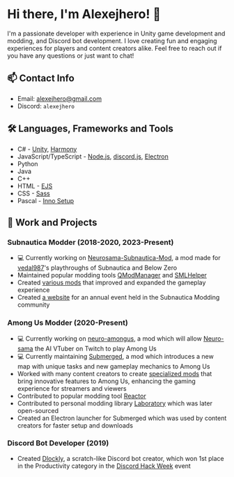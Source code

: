 # Hi there, I'm Alexejhero! 👋

I'm a passionate developer with experience in Unity game development and modding, and Discord bot development. I love creating fun and engaging experiences for players and content creators alike. Feel free to reach out if you have any questions or just want to chat!

## 📫 Contact Info
- Email: [alexejhero@gmail.com](mailto:alexejhero@gmail.com)
- Discord: `alexejhero`

## 🛠️ Languages, Frameworks and Tools
- C# - [Unity](https://unity.com/), [Harmony](https://github.com/pardeike/harmony)
- JavaScript/TypeScript - [Node.js](https://nodejs.org/), [discord.js](https://github.com/discordjs/discord.js), [Electron](https://github.com/electron/electron)
- Python
- Java
- C++
- HTML - [EJS](https://ejs.co/)
- CSS - [Sass](https://sass-lang.com/)
- Pascal - [Inno Setup](https://jrsoftware.org/isinfo.php)

## 💼 Work and Projects
### Subnautica Modder (2018-2020, 2023-Present)
- 💻 Currently working on [Neurosama-Subnautica-Mod](https://github.com/alexejhero/neurosama-subnautica-mod), a mod made for [vedal987](https://twitch.tv/vedal987)'s playthroughs of Subnautica and Below Zero
- Maintained popular modding tools [QModManager](https://github.com/SubnauticaModding/QModManager) and [SMLHelper](https://github.com/SubnauticaModding/SMLHelper)
- Created [various mods](https://github.com/Alexejhero/Subnautica-Mods) that improved and expanded the gameplay experience
- Created [a website](https://github.com/SubnauticaModding/MOTY) for an annual event held in the Subnautica Modding community

### Among Us Modder (2020-Present)
- 💻 Currently working on [neuro-amongus](https://github.com/vedalai/neuro-amongus), a mod which will allow [Neuro-sama](https://twitch.tv/vedal987) the AI VTuber on Twitch to play Among Us 
- 💻 Currently maintaining [Submerged](https://github.com/SubmergedAmongUs/Submerged), a mod which introduces a new map with unique tasks and new gameplay mechanics to Among Us
- Worked with many content creators to create [specialized mods](https://www.youtube.com/playlist?list=PL3ddDQ0FPgGbTsDCaYhTRj1R7DMzd05Wr) that bring innovative features to Among Us, enhancing the gaming experience for streamers and viewers
- Contributed to popular modding tool [Reactor](https://github.com/nuclearpowered/reactor)
- Contributed to personal modding library [Laboratory](https://github.com/Among-Us-Modding/Laboratory) which was later open-sourced
- Created an Electron launcher for Submerged which was used by content creators for faster setup and downloads

### Discord Bot Developer (2019)
- Created [Dlockly](https://github.com/Alexejhero/Dlockly), a scratch-like Discord bot creator, which won 1st place in the Productivity category in the [Discord Hack Week](https://medium.com/discord-engineering/discord-community-hack-week-category-winners-bd0364360f92) event
